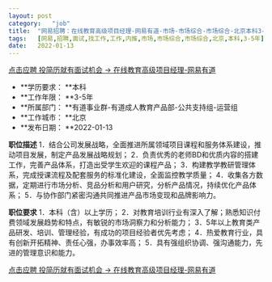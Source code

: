 ```yaml
---
layout:	post
category:	"job"
title:	"网易招聘：在线教育高级项目经理-网易有道-市场-市场综合-市场综合-北京本科3-5年"
tags:	[网易,招聘,面试,找工作,工作,内推,市场,市场综合,市场综合,北京,本科,3-5年]
date:	2022-01-13
---
```


[点击应聘 投简历就有面试机会 -> 在线教育高级项目经理-网易有道](http://mobile.bole.netease.com/bole/boleDetail?id=18906&employeeId=346f03c3cda5f04c&key=all)



- **学历要求： **本科
- **工作年限： **3-5年
- **所属部门： **有道事业群-有道成人教育产品部-公共支持组-运营组
- **工作城市： **北京
- **发布日期： **2022-01-13



**职位描述**
1．结合公司发展战略，全面推进所属领域项目课程和服务体系建设，推动项目发展，制定产品发展战略规划；
2．负责优秀的老师BD和优质内容的搭建工作，完善产品体系，打造出受学生欢迎的课程产品；
3．构建教学教研管理体系，完成授课流程及配套服务的标准化建设，全面监控教学质量；
4．收集各方数据，定期进行市场分析、竞品分析和用户研究，分析产品情况，持续优化产品体系；
5．与协作部门紧密沟通共同推进产品市场变现和品牌影响力。



**职位要求**
1．本科（含）以上学历；
2．对教育培训行业有深入了解；熟悉知识付费领域发展趋势和特点，有敏锐的市场洞察力和分析能力； 
3．5年以上教育类产品研发、培训、管理经验，有成功的项目经验者优先考虑；
4．热爱教育行业，具有创新开拓精神、责任心强，办事效率高；
5．具有强组织协调、强沟通能力，先进的管理意识和能力。



[点击应聘 投简历就有面试机会 -> 在线教育高级项目经理-网易有道](http://mobile.bole.netease.com/bole/boleDetail?id=18906&employeeId=346f03c3cda5f04c&key=all)